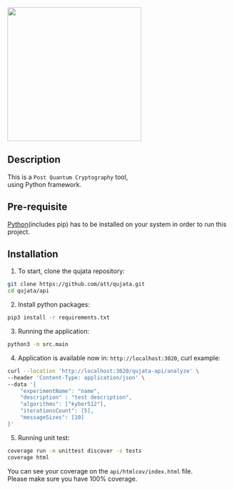 <img src="https://github.com/att/qujata/assets/7979328/199a9c84-840b-415e-a221-621c22184ad2" width="300">

## Description
This is a `Post Quantum Cryptography` tool,
<br/>
using Python framework.


## Pre-requisite
[Python](#https://www.python.org/downloads)(includes pip) has to be installed on your system in order to run this project.

## Installation

1. To start, clone the qujata repository:
```bash
git clone https://github.com/att/qujata.git
cd qujata/api
```
2. Install python packages:
```bash
pip3 install -r requirements.txt
```

3. Running the application:
```bash
python3 -m src.main
```

4. Application is available now in: `http://localhost:3020`, curl example:
```bash
curl --location 'http://localhost:3020/qujata-api/analyze' \
--header 'Content-Type: application/json' \
--data '{
    "experimentName": "name",
    "description" : "test description",
    "algorithms": ["kyber512"],
    "iterationsCount": [5],
    "messageSizes": [10]
}'
```

5. Running unit test:
```bash
coverage run -m unittest discover -s tests
coverage html
```
You can see your coverage on the `api/htmlcov/index.html` file. <br />
Please make sure you have 100% coverage.


